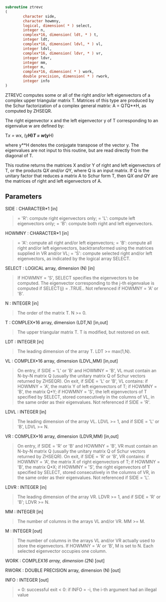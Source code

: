 ```fortran
subroutine ztrevc
(
        character side,
        character howmny,
        logical, dimension( * ) select,
        integer n,
        complex*16, dimension( ldt, * ) t,
        integer ldt,
        complex*16, dimension( ldvl, * ) vl,
        integer ldvl,
        complex*16, dimension( ldvr, * ) vr,
        integer ldvr,
        integer mm,
        integer m,
        complex*16, dimension( * ) work,
        double precision, dimension( * ) rwork,
        integer info
)
```

ZTREVC computes some or all of the right and/or left eigenvectors of
a complex upper triangular matrix T.
Matrices of this type are produced by the Schur factorization of
a complex general matrix:  A = Q*T*Q**H, as computed by ZHSEQR.

The right eigenvector x and the left eigenvector y of T corresponding
to an eigenvalue w are defined by:

T*x = w*x,     (y**H)*T = w*(y**H)

where y**H denotes the conjugate transpose of the vector y.
The eigenvalues are not input to this routine, but are read directly
from the diagonal of T.

This routine returns the matrices X and/or Y of right and left
eigenvectors of T, or the products Q*X and/or Q*Y, where Q is an
input matrix.  If Q is the unitary factor that reduces a matrix A to
Schur form T, then Q*X and Q*Y are the matrices of right and left
eigenvectors of A.

## Parameters
SIDE : CHARACTER*1 [in]
> = 'R':  compute right eigenvectors only;
> = 'L':  compute left eigenvectors only;
> = 'B':  compute both right and left eigenvectors.

HOWMNY : CHARACTER*1 [in]
> = 'A':  compute all right and/or left eigenvectors;
> = 'B':  compute all right and/or left eigenvectors,
> backtransformed using the matrices supplied in
> VR and/or VL;
> = 'S':  compute selected right and/or left eigenvectors,
> as indicated by the logical array SELECT.

SELECT : LOGICAL array, dimension (N) [in]
> If HOWMNY = 'S', SELECT specifies the eigenvectors to be
> computed.
> The eigenvector corresponding to the j-th eigenvalue is
> computed if SELECT(j) = .TRUE..
> Not referenced if HOWMNY = 'A' or 'B'.

N : INTEGER [in]
> The order of the matrix T. N >= 0.

T : COMPLEX*16 array, dimension (LDT,N) [in,out]
> The upper triangular matrix T.  T is modified, but restored
> on exit.

LDT : INTEGER [in]
> The leading dimension of the array T. LDT >= max(1,N).

VL : COMPLEX*16 array, dimension (LDVL,MM) [in,out]
> On entry, if SIDE = 'L' or 'B' and HOWMNY = 'B', VL must
> contain an N-by-N matrix Q (usually the unitary matrix Q of
> Schur vectors returned by ZHSEQR).
> On exit, if SIDE = 'L' or 'B', VL contains:
> if HOWMNY = 'A', the matrix Y of left eigenvectors of T;
> if HOWMNY = 'B', the matrix Q*Y;
> if HOWMNY = 'S', the left eigenvectors of T specified by
> SELECT, stored consecutively in the columns
> of VL, in the same order as their
> eigenvalues.
> Not referenced if SIDE = 'R'.

LDVL : INTEGER [in]
> The leading dimension of the array VL.  LDVL >= 1, and if
> SIDE = 'L' or 'B', LDVL >= N.

VR : COMPLEX*16 array, dimension (LDVR,MM) [in,out]
> On entry, if SIDE = 'R' or 'B' and HOWMNY = 'B', VR must
> contain an N-by-N matrix Q (usually the unitary matrix Q of
> Schur vectors returned by ZHSEQR).
> On exit, if SIDE = 'R' or 'B', VR contains:
> if HOWMNY = 'A', the matrix X of right eigenvectors of T;
> if HOWMNY = 'B', the matrix Q*X;
> if HOWMNY = 'S', the right eigenvectors of T specified by
> SELECT, stored consecutively in the columns
> of VR, in the same order as their
> eigenvalues.
> Not referenced if SIDE = 'L'.

LDVR : INTEGER [in]
> The leading dimension of the array VR.  LDVR >= 1, and if
> SIDE = 'R' or 'B'; LDVR >= N.

MM : INTEGER [in]
> The number of columns in the arrays VL and/or VR. MM >= M.

M : INTEGER [out]
> The number of columns in the arrays VL and/or VR actually
> used to store the eigenvectors.  If HOWMNY = 'A' or 'B', M
> is set to N.  Each selected eigenvector occupies one
> column.

WORK : COMPLEX*16 array, dimension (2*N) [out]

RWORK : DOUBLE PRECISION array, dimension (N) [out]

INFO : INTEGER [out]
> = 0:  successful exit
> < 0:  if INFO = -i, the i-th argument had an illegal value

